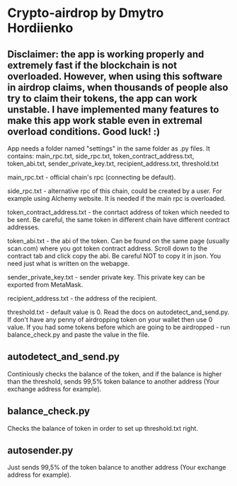 # Crypto-airdrop by Dmytro Hordiienko

## Disclaimer: the app is working properly and extremely fast if the blockchain is not overloaded. However, when using this software in airdrop claims, when thousands of people also try to claim their tokens, the app can work unstable. I have implemented many features to make this app work stable even in extremal overload conditions. Good luck! :)

App needs a folder named "settings" in the same folder as .py files. It contains: main_rpc.txt, side_rpc.txt, token_contract_address.txt, 
token_abi.txt, sender_private_key.txt, recipient_address.txt, threshold.txt

main_rpc.txt - official chain's rpc (connecting be default).

side_rpc.txt - alternative rpc of this chain, could be created by a user. For example using Alchemy website. It is needed if the main rpc
is overloaded.

token_contract_address.txt - the conrtact address of token which needed to be sent. Be careful, the same token in different chain have
different contract addresses.

token_abi.txt - the abi of the token. Can be found on the same page (usually <chain name>scan.com) where you got token contract address.
Scroll down to the contract tab and click copy the abi. Be careful NOT to copy it in json. You need just what is written on the webapge.
  
sender_private_key.txt - sender private key. This private key can be exported from MetaMask.
  
recipient_address.txt - the address of the recipient.
  
threshold.txt - default value is 0. Read the docs on autodetect_and_send.py. If don't have any penny of airdropping token on your wallet 
then use 0 value. If you had some tokens before which are going to be airdropped - run balance_check.py and paste the value in the file.

## autodetect_and_send.py

Continiously checks the balance of the token, and if the balance is higher than the threshold, sends 99,5% token balance to another address
(Your exchange address for example).

## balance_check.py

Checks the balance of token in order to set up threshold.txt right.

## autosender.py

Just sends 99,5% of the token balance to another address (Your exchange address for example).
